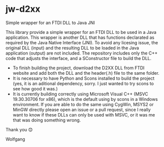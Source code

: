 # jw-d2xx
Simple wrapper for an FTDI DLL to Java JNI

This library provide a simple wrapper for an FTDI DLL to be used in a Java application. This wrapper is another DLL that has functions declarated as required by the Java Native Interface (JNI). To avoid any licesing issue, the original DLL (input) and the resulting DLL to be loaded in the Java application (output) are not included. The repository includes only the C++ code that adjusts the interface, and a SConstructor file to build the DLL.
- To finish building the project, download the D2XX DLL from FTDI website and add both the DLL and the header(.h) file to the same folder.
- It is necessary to have Python and Scons installed to build the project (yes, it is an aditional dependency, sorry. I just wanted to try scons to see how good it was.)
- It is currently building correctly using Microsoft Visual C++ (MSVC 19.30.30706 for x86), which is the default using by scons in a Windows environment. If you are able to do the same using CygWin, MSYS2 or MinGW directly please open an issue or a pull request, since I really want to know if these DLLs can only be used with MSVC, or it was me that was doing something wrong.

Thank you :blush:

Wolfgang
